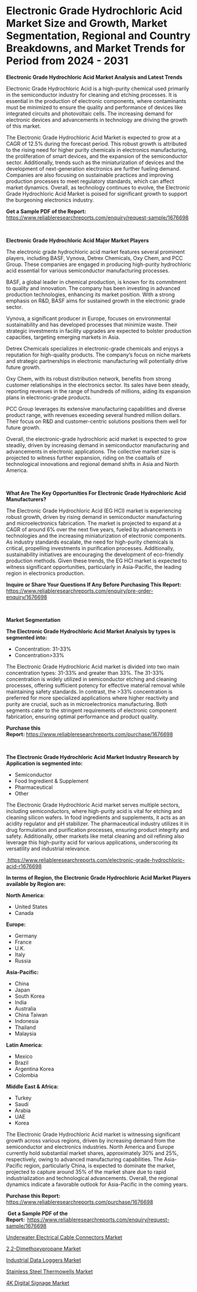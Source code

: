 <p><h1>Electronic Grade Hydrochloric Acid Market Size and Growth, Market Segmentation, Regional and Country Breakdowns, and Market Trends for Period from 2024 -  2031</h1></p><p><strong>Electronic Grade Hydrochloric Acid Market Analysis and Latest Trends</strong></p>
<p><p>Electronic Grade Hydrochloric Acid is a high-purity chemical used primarily in the semiconductor industry for cleaning and etching processes. It is essential in the production of electronic components, where contaminants must be minimized to ensure the quality and performance of devices like integrated circuits and photovoltaic cells. The increasing demand for electronic devices and advancements in technology are driving the growth of this market.</p><p>The Electronic Grade Hydrochloric Acid Market is expected to grow at a CAGR of 12.5% during the forecast period. This robust growth is attributed to the rising need for higher purity chemicals in electronics manufacturing, the proliferation of smart devices, and the expansion of the semiconductor sector. Additionally, trends such as the miniaturization of devices and the development of next-generation electronics are further fueling demand. Companies are also focusing on sustainable practices and improving production processes to meet regulatory standards, which can affect market dynamics. Overall, as technology continues to evolve, the Electronic Grade Hydrochloric Acid Market is poised for significant growth to support the burgeoning electronics industry.</p></p>
<p><strong>Get a Sample PDF of the Report:&nbsp;</strong> <a href="https://www.reliableresearchreports.com/enquiry/request-sample/1676698?utm_campaign=7&utm_medium=2&utm_source=Github&utm_content=ia&utm_term=30092024&utm_id=electronic-grade-hydrochloric-acid">https://www.reliableresearchreports.com/enquiry/request-sample/1676698</a></p>
<p>&nbsp;</p>
<p><strong>Electronic Grade Hydrochloric Acid Major Market Players</strong></p>
<p><p>The electronic grade hydrochloric acid market features several prominent players, including BASF, Vynova, Detrex Chemicals, Oxy Chem, and PCC Group. These companies are engaged in producing high-purity hydrochloric acid essential for various semiconductor manufacturing processes.</p><p>BASF, a global leader in chemical production, is known for its commitment to quality and innovation. The company has been investing in advanced production technologies, enhancing its market position. With a strong emphasis on R&D, BASF aims for sustained growth in the electronic grade sector.</p><p>Vynova, a significant producer in Europe, focuses on environmental sustainability and has developed processes that minimize waste. Their strategic investments in facility upgrades are expected to bolster production capacities, targeting emerging markets in Asia.</p><p>Detrex Chemicals specializes in electronic-grade chemicals and enjoys a reputation for high-quality products. The company’s focus on niche markets and strategic partnerships in electronic manufacturing will potentially drive future growth.</p><p>Oxy Chem, with its robust distribution network, benefits from strong customer relationships in the electronics sector. Its sales have been steady, reporting revenues in the range of hundreds of millions, aiding its expansion plans in electronic-grade products.</p><p>PCC Group leverages its extensive manufacturing capabilities and diverse product range, with revenues exceeding several hundred million dollars. Their focus on R&D and customer-centric solutions positions them well for future growth.</p><p>Overall, the electronic-grade hydrochloric acid market is expected to grow steadily, driven by increasing demand in semiconductor manufacturing and advancements in electronic applications. The collective market size is projected to witness further expansion, riding on the coattails of technological innovations and regional demand shifts in Asia and North America.</p></p>
<p>&nbsp;</p>
<p><strong>What Are The Key Opportunities For Electronic Grade Hydrochloric Acid Manufacturers?</strong></p>
<p><p>The Electronic Grade Hydrochloric Acid (EG HCl) market is experiencing robust growth, driven by rising demand in semiconductor manufacturing and microelectronics fabrication. The market is projected to expand at a CAGR of around 6% over the next five years, fueled by advancements in technologies and the increasing miniaturization of electronic components. As industry standards escalate, the need for high-purity chemicals is critical, propelling investments in purification processes. Additionally, sustainability initiatives are encouraging the development of eco-friendly production methods. Given these trends, the EG HCl market is expected to witness significant opportunities, particularly in Asia-Pacific, the leading region in electronics production.</p></p>
<p><strong>Inquire or Share Your Questions If Any Before Purchasing This Report:</strong> <a href="https://www.reliableresearchreports.com/enquiry/pre-order-enquiry/1676698?utm_campaign=7&utm_medium=2&utm_source=Github&utm_content=ia&utm_term=30092024&utm_id=electronic-grade-hydrochloric-acid">https://www.reliableresearchreports.com/enquiry/pre-order-enquiry/1676698</a></p>
<p>&nbsp;</p>
<p><strong>Market Segmentation</strong></p>
<p><strong>The Electronic Grade Hydrochloric Acid Market Analysis by types is segmented into:</strong></p>
<p><ul><li>Concentration: 31-33%</li><li>Concentration>33%</li></ul></p>
<p><p>The Electronic Grade Hydrochloric Acid market is divided into two main concentration types: 31-33% and greater than 33%. The 31-33% concentration is widely utilized in semiconductor etching and cleaning processes, offering sufficient potency for effective material removal while maintaining safety standards. In contrast, the >33% concentration is preferred for more specialized applications where higher reactivity and purity are crucial, such as in microelectronics manufacturing. Both segments cater to the stringent requirements of electronic component fabrication, ensuring optimal performance and product quality.</p></p>
<p><strong>Purchase this Report:&nbsp;</strong><a href="https://www.reliableresearchreports.com/purchase/1676698?utm_campaign=7&utm_medium=2&utm_source=Github&utm_content=ia&utm_term=30092024&utm_id=electronic-grade-hydrochloric-acid">https://www.reliableresearchreports.com/purchase/1676698</a></p>
<p>&nbsp;</p>
<p><strong>The Electronic Grade Hydrochloric Acid Market Industry Research by Application is segmented into:</strong></p>
<p><ul><li>Semiconductor</li><li>Food Ingredient & Supplement</li><li>Pharmaceutical</li><li>Other</li></ul></p>
<p><p>The Electronic Grade Hydrochloric Acid market serves multiple sectors, including semiconductors, where high-purity acid is vital for etching and cleaning silicon wafers. In food ingredients and supplements, it acts as an acidity regulator and pH stabilizer. The pharmaceutical industry utilizes it in drug formulation and purification processes, ensuring product integrity and safety. Additionally, other markets like metal cleaning and oil refining also leverage this high-purity acid for various applications, underscoring its versatility and industrial relevance.</p></p>
<p><a href="https://www.reliableresearchreports.com/electronic-grade-hydrochloric-acid-r1676698?utm_campaign=7&utm_medium=2&utm_source=Github&utm_content=ia&utm_term=30092024&utm_id=electronic-grade-hydrochloric-acid">&nbsp;https://www.reliableresearchreports.com/electronic-grade-hydrochloric-acid-r1676698</a></p>
<p><strong>In terms of Region, the Electronic Grade Hydrochloric Acid Market Players available by Region are:</strong></p>
<p>
    <p> <strong> North America: </strong>
        <ul>
            <li>United States</li>
            <li>Canada</li>
        </ul>
        </p> 
    <p> <strong> Europe: </strong>
        <ul>
            <li>Germany</li>
            <li>France</li>
            <li>U.K.</li>
            <li>Italy</li>
            <li>Russia</li>
        </ul>
        </p> 
    <p> <strong> Asia-Pacific: </strong>
        <ul>
            <li>China</li>
            <li>Japan</li>
            <li>South Korea</li>
            <li>India</li>
            <li>Australia</li>
            <li>China Taiwan</li>
            <li>Indonesia</li>
            <li>Thailand</li>
            <li>Malaysia</li>
        </ul>
        </p> 
    <p> <strong> Latin America: </strong>
        <ul>
            <li>Mexico</li>
            <li>Brazil</li>
            <li>Argentina Korea</li>
            <li>Colombia</li>
        </ul>
        </p> 
    <p> <strong> Middle East & Africa: </strong>
        <ul>
            <li>Turkey</li>
            <li>Saudi</li>
            <li>Arabia</li>
            <li>UAE</li>
            <li>Korea</li>
        </ul>
    </p>
    </p>
<p><p>The Electronic Grade Hydrochloric Acid market is witnessing significant growth across various regions, driven by increasing demand from the semiconductor and electronics industries. North America and Europe currently hold substantial market shares, approximately 30% and 25%, respectively, owing to advanced manufacturing capabilities. The Asia-Pacific region, particularly China, is expected to dominate the market, projected to capture around 35% of the market share due to rapid industrialization and technological advancements. Overall, the regional dynamics indicate a favorable outlook for Asia-Pacific in the coming years.</p></p>
<p><strong>Purchase this Report: </strong><a href="https://www.reliableresearchreports.com/purchase/1676698?utm_campaign=7&utm_medium=2&utm_source=Github&utm_content=ia&utm_term=30092024&utm_id=electronic-grade-hydrochloric-acid">https://www.reliableresearchreports.com/purchase/1676698</a></p>
<p>&nbsp;<strong>Get a Sample PDF of the Report:&nbsp;&nbsp;</strong><a href="https://www.reliableresearchreports.com/enquiry/request-sample/1676698?utm_campaign=7&utm_medium=2&utm_source=Github&utm_content=ia&utm_term=30092024&utm_id=electronic-grade-hydrochloric-acid">https://www.reliableresearchreports.com/enquiry/request-sample/1676698</a></p>
<p><strong></strong></p>
<p><p><a href="https://issuu.com/reportprime-2/docs/underwater-electrical-cable-connect_014129c419e9d3?utm_campaign=7&utm_medium=2&utm_source=Github&utm_content=ia&utm_term=30092024&utm_id=electronic-grade-hydrochloric-acid">Underwater Electrical Cable Connectors Market</a></p><p><a href="https://github.com/NargisHussain432/Market-Research-Report-List-1/blob/main/22-dimethoxypropane-market.md?utm_campaign=7&utm_medium=2&utm_source=Github&utm_content=ia&utm_term=30092024&utm_id=electronic-grade-hydrochloric-acid">2,2-Dimethoxypropane Market</a></p><p><a href="https://www.linkedin.com/pulse/what-current-future-prospects-industrial-data-loggers-market-analysis-qkvbf?utm_campaign=7&utm_medium=2&utm_source=Github&utm_content=ia&utm_term=30092024&utm_id=electronic-grade-hydrochloric-acid">Industrial Data Loggers Market</a></p><p><a href="https://www.linkedin.com/pulse/global-stainless-steel-thermowells-market-focus-product-type-threaded-narqf?utm_campaign=7&utm_medium=2&utm_source=Github&utm_content=ia&utm_term=30092024&utm_id=electronic-grade-hydrochloric-acid">Stainless Steel Thermowells Market</a></p><p><a href="https://issuu.com/reportprime-2/docs/4k-digital-signage-market-size-2030_cc9d8dba940c01?utm_campaign=7&utm_medium=2&utm_source=Github&utm_content=ia&utm_term=30092024&utm_id=electronic-grade-hydrochloric-acid">4K Digital Signage Market</a></p></p>
